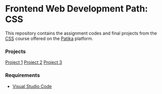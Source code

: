 # Frontend Web Development Path: CSS
This repository contains the assignment codes and final projects from the [CSS](https://academy.patika.dev/tr/courses/css) course offered on the [Patika](https://academy.patika.dev/tr) platform.

### Projects
[Project 1](https://academy.patika.dev/tr/courses/css/odev1)
[Project 2](https://academy.patika.dev/tr/courses/css/odev2)
[Project 3](https://academy.patika.dev/tr/courses/css/cssodev3)

### Requirements
- [Visual Studio Code](https://code.visualstudio.com/)